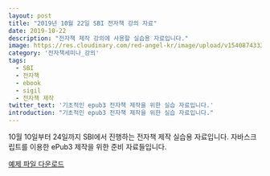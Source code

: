 ```yaml
---
layout: post
title: "2019년 10월 22일 SBI 전자책 강의 자료"
date: 2019-10-22
description: "전자책 제작 강의에 사용할 실습용 자료입니다."
image: https://res.cloudinary.com/red-angel-kr/image/upload/v1540874333/blog_img/seminar.jpg
category: '전자책세미나_강의'
tags: 
  - SBI
  - 전자책
  - ebook
  - sigil
  - 전자책 제작
twitter_text: '기초적인 epub3 전자책 제작을 위한 실습 자료입니다.'
introduction: "기초적인 epub3 전자책 제작을 위한 실습 자료입니다."
---
```


10월 10일부터 24일까지 SBI에서 진행하는 전자책 제작 실습용 자료입니다.
자바스크립트를 이용한 ePub3 제작을 위한 준비 자료들입니다.

[예제 파일 다운로드](https://drive.google.com/open?id=1g343IfNUJvYiH4niVVZ44cqLNuobp27V)
